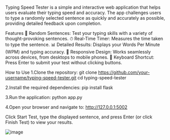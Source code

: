 Typing Speed Tester is a simple and interactive web application that helps users evaluate their typing speed and accuracy. The app challenges users to type a randomly selected sentence as quickly and accurately as possible, providing detailed feedback upon completion.

Features
📝 Random Sentences: Test your typing skills with a variety of thought-provoking sentences.
⏱ Real-Time Timer: Measures the time taken to type the sentence.
📊 Detailed Results: Displays your Words Per Minute (WPM) and typing accuracy.
🎯 Responsive Design: Works seamlessly across devices, from desktops to mobile phones.
🚀 Keyboard Shortcut: Press Enter to submit your test without clicking buttons.


How to Use
1.Clone the repository:
git clone https://github.com/your-username/typing-speed-tester.git
cd typing-speed-tester

2.Install the required dependencies:
pip install flask

3.Run the application:
python app.py

4.Open your browser and navigate to:
http://127.0.0.1:5002


Click Start Test, type the displayed sentence, and press Enter (or click Finish Test) to view your results.


![image](https://github.com/user-attachments/assets/54421762-9bf2-4d50-905b-7e38f093424a)
